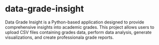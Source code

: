 # data-grade-insight
Data Grade Insight is a Python-based application designed to provide comprehensive insights into academic grades. This project allows users to upload CSV files containing grades data, perform data analysis, generate visualizations, and create professionala grade reports.
